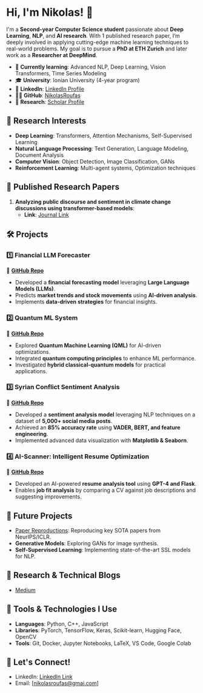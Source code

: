 # Hi, I'm Nikolas! 👋

I'm a **Second-year Computer Science student** passionate about **Deep Learning**, **NLP**, and **AI research**. With 1 published research paper, I’m deeply involved in applying cutting-edge machine learning techniques to real-world problems. My goal is to pursue a **PhD at ETH Zurich** and later work as a **Researcher at DeepMind**.

- 🌱 **Currently learning**: Advanced NLP, Deep Learning, Vision Transformers, Time Series Modeling
- 🎓 **University**: Ionian University (4-year program)
- 💼 **LinkedIn**: [LinkedIn Profile](https://www.linkedin.com/in/nikolaosroufas/)
- 🧑‍💻 **GitHub**: [NikolasRoufas](https://github.com/NikolasRoufas)
- 📄 **Research**: [Scholar Profile](https://scholar.google.com/citations?user=7fCD268AAAAJ&hl=en&authuser=1) 

## 🧠 Research Interests
- **Deep Learning**: Transformers, Attention Mechanisms, Self-Supervised Learning
- **Natural Language Processing**: Text Generation, Language Modeling, Document Analysis
- **Computer Vision**: Object Detection, Image Classification, GANs
- **Reinforcement Learning**: Multi-agent systems, Optimization techniques

## 📜 Published Research Papers
1. **Analyzing public discourse and sentiment in climate change discussions using transformer-based models**: 
   - **Link**: [Journal Link](https://scholar.google.com/citations?view_op=view_citation&hl=en&user=7fCD268AAAAJ&authuser=1&citation_for_view=7fCD268AAAAJ:u5HHmVD_uO8C)

## 🛠️ Projects 


### 1️⃣ **Financial LLM Forecaster**  
📌 **[GitHub Repo](https://github.com/NikolasRoufas/financial-llm-forecaster)**  
- Developed a **financial forecasting model** leveraging **Large Language Models (LLMs)**.  
- Predicts **market trends and stock movements** using **AI-driven analysis**.  
- Implements **data-driven strategies** for financial insights.  

### 2️⃣ **Quantum ML System**  
📌 **[GitHub Repo](https://github.com/NikolasRoufas/quantum-ml-system)**  
- Explored **Quantum Machine Learning (QML)** for AI-driven optimizations.  
- Integrated **quantum computing principles** to enhance ML performance.  
- Investigated **hybrid classical-quantum models** for practical applications.  

### 3️⃣ **Syrian Conflict Sentiment Analysis**  
📌 **[GitHub Repo](https://github.com/NikolasRoufas/Syrian-Conflict-Sentiment-Analysis)**  
- Developed a **sentiment analysis model** leveraging NLP techniques on a dataset of **5,000+ social media posts**.  
- Achieved an **85% accuracy rate** using **VADER, BERT, and feature engineering**.  
- Implemented advanced data visualization with **Matplotlib & Seaborn**.  

### 4️⃣ **AI-Scanner: Intelligent Resume Optimization**  
📌 **[GitHub Repo](https://github.com/NikolasRoufas/AI-Scanner)**  
- Developed an AI-powered **resume analysis tool** using **GPT-4 and Flask**.  
- Enables **job fit analysis** by comparing a CV against job descriptions and suggesting improvements.  



## 🚀 Future Projects
- [Paper Reproductions](#): Reproducing key SOTA papers from NeurIPS/ICLR.
- **Generative Models**: Exploring GANs for image synthesis.
- **Self-Supervised Learning**: Implementing state-of-the-art SSL models for NLP.

## 📑 Research & Technical Blogs
- [Medium](https://medium.com/@nikolaosroufas/)

## 🔧 Tools & Technologies I Use
- **Languages**: Python, C++, JavaScript
- **Libraries**: PyTorch, TensorFlow, Keras, Scikit-learn, Hugging Face, OpenCV
- **Tools**: Git, Docker, Jupyter Notebooks, LaTeX, VS Code, Google Colab

## 🤝 Let's Connect!
- LinkedIn: [LinkedIn Link](https://www.linkedin.com/in/nikolaosroufas/)
- Email: [nikolasroufas@gmai.com]

